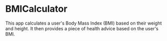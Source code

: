 # BMICalculator
This app calculates a user's Body Mass Index (BMI) based on their weight and height. It then provides a piece of health advice based on the user's BMI.

